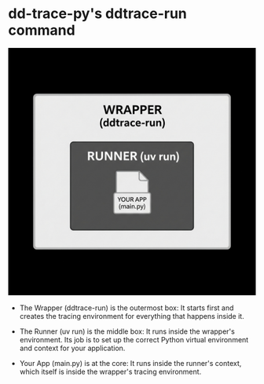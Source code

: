 # dd-trace-py's ddtrace-run command
![dd-trace-py ddtrace-run command](ddtrace-run.jpeg)

- The Wrapper (ddtrace-run) is the outermost box: It starts first and creates the tracing environment for everything that happens inside it.

- The Runner (uv run) is the middle box: It runs inside the wrapper's environment. Its job is to set up the correct Python virtual environment and context for your application.

- Your App (main.py) is at the core: It runs inside the runner's context, which itself is inside the wrapper's tracing environment.